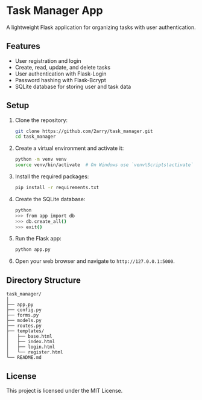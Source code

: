 # Task Manager App

A lightweight Flask application for organizing tasks with user authentication.

## Features

- User registration and login
- Create, read, update, and delete tasks
- User authentication with Flask-Login
- Password hashing with Flask-Bcrypt
- SQLite database for storing user and task data

## Setup

1. Clone the repository:
    ```sh
    git clone https://github.com/2arry/task_manager.git
    cd task_manager
    ```

2. Create a virtual environment and activate it:
    ```sh
    python -m venv venv
    source venv/bin/activate  # On Windows use `venv\Scripts\activate`
    ```

3. Install the required packages:
    ```sh
    pip install -r requirements.txt
    ```

4. Create the SQLite database:
    ```sh
    python
    >>> from app import db
    >>> db.create_all()
    >>> exit()
    ```

5. Run the Flask app:
    ```sh
    python app.py
    ```

6. Open your web browser and navigate to `http://127.0.0.1:5000`.

## Directory Structure

```
task_manager/
│
├── app.py
├── config.py
├── forms.py
├── models.py
├── routes.py
├── templates/
│   ├── base.html
│   ├── index.html
│   ├── login.html
│   └── register.html
└── README.md
```

## License

This project is licensed under the MIT License.

